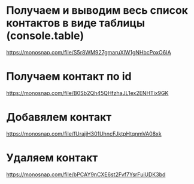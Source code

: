 # Получаем и выводим весь список контактов в виде таблицы (console.table)

https://monosnap.com/file/S5r8WM927gmaruXlW1gNHbcPoxO6IA

# Получаем контакт по id

https://monosnap.com/file/B0Sb2Qh45QHfzhaJL1ex2ENHTix9GK

# Добавялем контакт

https://monosnap.com/file/fUrajiH301UhncFJktpHtqnmVA08xk

# Удаляем контакт

https://monosnap.com/file/bPCAY9nCXE6st2Fvf7YsrFuiUDK3bd
